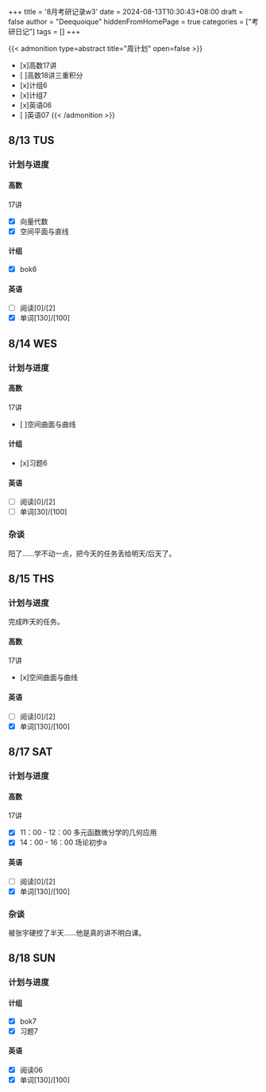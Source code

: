 +++
title = '8月考研记录w3'
date = 2024-08-13T10:30:43+08:00
draft = false
author = "Deequoique"
hiddenFromHomePage = true
categories = ["考研日记"]
tags = []
+++

{{< admonition type=abstract title="周计划" open=false >}}
- [x]高数17讲
- [ ]高数18讲三重积分
- [x]计组6
- [x]计组7
- [x]英语06
- [ ]英语07
{{< /admonition >}}

## 8/13 TUS
### 计划与进度
#### 高数
17讲
- [x] 向量代数
- [x] 空间平面与直线
#### 计组
- [x] bok6
#### 英语
- [ ] 阅读[0]/[2]
- [x] 单词[130]/[100]

## 8/14 WES
### 计划与进度
#### 高数
17讲
- [ ]空间曲面与曲线
#### 计组
- [x]习题6
#### 英语
- [ ] 阅读[0]/[2]
- [ ] 单词[30]/[100]
### 杂谈
阳了……学不动一点，把今天的任务丢给明天/后天了。

## 8/15 THS
### 计划与进度
完成昨天的任务。
#### 高数
17讲
- [x]空间曲面与曲线
#### 英语
- [ ] 阅读[0]/[2]
- [x] 单词[130]/[100]

## 8/17 SAT
### 计划与进度
#### 高数
17讲
- [x] 11：00 - 12：00 多元函数微分学的几何应用
- [x] 14：00 - 16：00 场论初步a
#### 英语
- [ ] 阅读[0]/[2]
- [x] 单词[130]/[100]
### 杂谈
被张宇硬控了半天……他是真的讲不明白课。

## 8/18 SUN
### 计划与进度
#### 计组
- [x] bok7
- [x] 习题7
#### 英语
- [x] 阅读06
- [x] 单词[130]/[100]